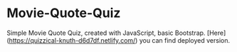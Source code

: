 # Movie-Quote-Quiz

Simple Movie Quote Quiz, created with JavaScript, basic Bootstrap.
[Here] (https://quizzical-knuth-d6d7df.netlify.com/) you can find deployed version.

